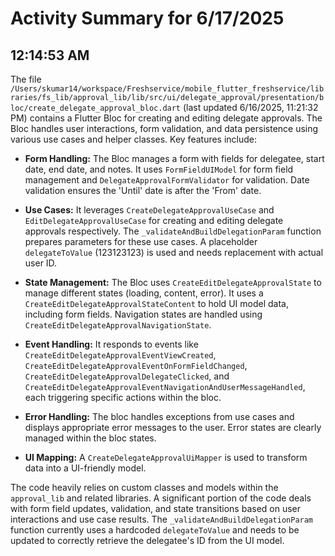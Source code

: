# Activity Summary for 6/17/2025

## 12:14:53 AM
The file `/Users/skumar14/workspace/Freshservice/mobile_flutter_freshservice/libraries/fs_lib/approval_lib/lib/src/ui/delegate_approval/presentation/bloc/create_delegate_approval_bloc.dart` (last updated 6/16/2025, 11:21:32 PM) contains a Flutter Bloc for creating and editing delegate approvals.  The Bloc handles user interactions, form validation, and data persistence using various use cases and helper classes.  Key features include:

* **Form Handling:** The Bloc manages a form with fields for delegatee, start date, end date, and notes. It uses `FormFieldUIModel` for form field management and `DelegateApprovalFormValidator` for validation. Date validation ensures the 'Until' date is after the 'From' date.

* **Use Cases:**  It leverages `CreateDelegateApprovalUseCase` and `EditDelegateApprovalUseCase` for creating and editing delegate approvals respectively. The `_validateAndBuildDelegationParam` function prepares parameters for these use cases.  A placeholder `delegateToValue` (123123123) is used and needs replacement with actual user ID.

* **State Management:** The Bloc uses `CreateEditDelegateApprovalState` to manage different states (loading, content, error).  It uses a `CreateEditDelegateApprovalStateContent` to hold UI model data, including form fields. Navigation states are handled using `CreateEditDelegateApprovalNavigationState`.

* **Event Handling:**  It responds to events like `CreateEditDelegateApprovalEventViewCreated`, `CreateEditDelegateApprovalEventOnFormFieldChanged`, `CreateEditDelegateApprovalDelegateClicked`, and `CreateEditDelegateApprovalEventNavigationAndUserMessageHandled`, each triggering specific actions within the bloc.

* **Error Handling:** The bloc handles exceptions from use cases and displays appropriate error messages to the user. Error states are clearly managed within the bloc states.

* **UI Mapping:**  A `CreateDelegateApprovalUiMapper` is used to transform data into a UI-friendly model.

The code heavily relies on custom classes and models within the `approval_lib` and related libraries.  A significant portion of the code deals with form field updates, validation, and state transitions based on user interactions and use case results.  The `_validateAndBuildDelegationParam` function currently uses a hardcoded `delegateToValue` and needs to be updated to correctly retrieve the delegatee's ID from the UI model.

